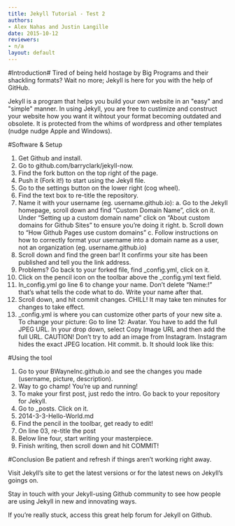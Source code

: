 ```yaml
---
title: Jekyll Tutorial - Test 2
authors:
- Alex Nahas and Justin Langille
date: 2015-10-12
reviewers:
- n/a
layout: default
---
```


#Introduction#
Tired of being held hostage by Big Programs and their shackling formats?  Wait no more; Jekyll is here for you with the help of GitHub.

Jekyll is a program that helps you build your own website in an "easy" and "simple" manner. In using Jekyll, you are free to custimize and construct your website how you want it wihtout your format becoming outdated and obsolete.  It is protected from the whims of wordpress and other templates (nudge nudge Apple and Windows).


#Software & Setup

1.	Get Github and install. 
2.	Go to github.com/barryclark/jekyll-now.
3.	Find the fork button on the top right of the page.
4.	Push it (Fork it!) to start using the Jekyll file. 
5.	Go to the settings button on the lower right (cog wheel).
6.	Find the text box to re-title the repository.
7.	Name it with your username (eg. username.github.io):
  a. Go to the Jekyll homepage, scroll down and find “Custom Domain Name”, click on it. Under “Setting up a custom domain name” click on 
“About custom domains for Github Sites” to ensure you’re doing it right. 
  b. Scroll down to “How Github Pages use custom domains” 
  c.	Follow instructions on how to correctly format your username into a domain name as a user, not an organization (eg. username.github.io)
8.	Scroll down and find the green bar! It confirms your site has been published and tell you the link address. 
9.	Problems? Go back to your forked file, find _config.yml, click on it.
10.	Click on the pencil icon on the toolbar above the _config.yml text field. 
11.	In_config.yml go line 6 to change your name. Don’t delete “Name:!”  that’s what tells the code what to do. Write your name after that. 
12.	Scroll down, and hit commit changes. CHILL! It may take ten minutes for changes to take effect. 
13.	_config.yml is where you can customize other parts of your new site 
  a.	To change your picture: Go to line 12: Avatar. You have to add the full JPEG URL. In your drop down, select Copy Image URL and then add the full URL. CAUTION! Don’t try to add an image from Instagram. Instagram hides the exact JPEG location. Hit commit. 
  b.	It should look like this:

#Using the tool
1.	Go to your BWayneInc.github.io and see the changes you made (username, picture, description). 
2.	Way to go champ! You’re up and running! 
3.	To make your first post, just redo the intro. Go back to your repository for Jekyll. 
4.	Go to _posts. Click on it. 
5.	2014-3-3-Hello-World.md 
6.	Find the pencil in the toolbar, get ready to edit!
7.	On line 03, re-title the post
8.	Below line four, start writing your masterpiece. 
9.	Finish writing, then scroll down and hit COMMIT!


#Conclusion
Be patient and refresh if things aren’t working right away.

Visit Jekyll’s site to get the latest versions or for the latest news on Jekyll’s goings on. 

Stay in touch with your Jekyll-using Github community to see how people are using Jekyll in new and innovating ways. 

If you’re really stuck, access this great help forum for Jekyll on Github.



